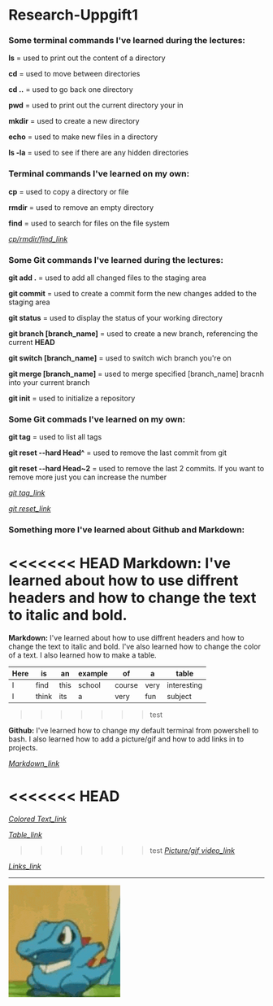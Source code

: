 # **Research-Uppgift1**

### **Some terminal commands I've learned during the lectures:**
**ls** = used to print out the content of a directory

**cd** = used to move between directories

**cd ..** = used to go back one directory

**pwd** = used to print out the current directory your in

**mkdir** = used to create a new directory

**echo** = used to make new files in a directory

**ls -la** = used to see if there are any hidden directories

### **Terminal commands I've learned on my own:**

**cp** = used  to copy a directory or file

**rmdir** = used to remove an empty directory

**find** = used to search for files on the file system

*[cp/rmdir/find_link](https://builtin.com/software-engineering-perspectives/terminal-commands)*

### **Some Git commands I've learned during the lectures:**

**git add .** = used to add all changed files to the staging area

**git commit** =  used to create a commit form the new changes added to the staging area

**git status** = used to display the status of your working directory

**git branch [branch_name]** = used to create a new branch, referencing the current **HEAD**

**git switch [branch_name]** = used to switch wich branch you're on

**git merge [branch_name]** = used to merge specified [branch_name] bracnh into your current branch

**git init** = used to initialize a repository


### **Some Git commads I've learned on my own:**

**git tag** = used to list all tags

**git reset --hard Head^** = used to remove the last commit from git

**git reset --hard Head~2** = used to remove the last 2 commits. If you want to remove more just you can increase the number

*[git tag_link](https://about.gitlab.com/images/press/git-cheat-sheet.pdf)*

*[git reset_link](https://gist.github.com/cutiko/0b1615c63504a940877541362cc51211)*

### **Something more I've learned about Github and Markdown:**

<<<<<<< HEAD
**Markdown:** I've learned about how to use diffrent headers and how to change the text to italic and bold.
=======
**Markdown:** I've learned about how to use diffrent headers and how to change the text to italic and bold. I've also learned how to change the color of a text. I also learned how to make a table.

|Here|is|an|example|of|a|table|
|----|--|--|-------|--|-|-----|
|I|find|this|school|course|very|interesting|
|I|think|its|a|very|fun|subject|
>>>>>>> test

**Github:** I've learned how to change my default terminal from powershell to bash. I also learned how to add a picture/gif and how to add links in to projects.

*[Markdown_link](https://support.squarespace.com/hc/en-us/articles/206543587-Markdown-cheat-sheet)*

<<<<<<< HEAD
=======
*[Colored Text_link](https://stackoverflow.com/questions/35465557/how-to-apply-color-on-text-in-markdown)*

*[Table_link](https://www.markdownguide.org/extended-syntax/#highlight)*

>>>>>>> test
*[Picture/gif video_link](https://www.youtube.com/watch?v=jpeh1WorrWM)*

*[Links_link](https://www.youtube.com/watch?v=gYoZ9QHM-uU)*


** **

![totodile.gif](images/gifs/totodile-pokemon.gif)